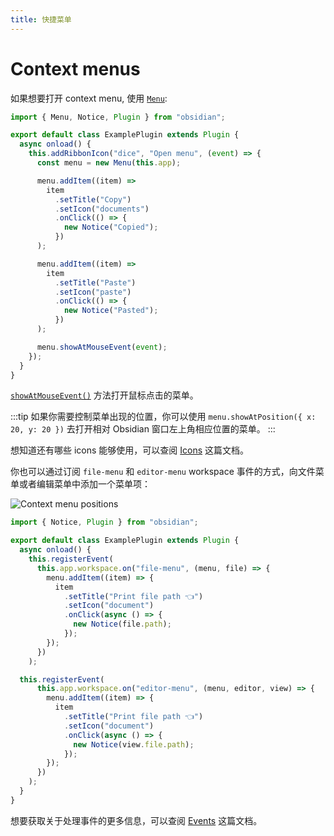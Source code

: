 ```yaml
---
title: 快捷菜单
---
```


# Context menus

如果想要打开 context menu, 使用 [`Menu`](../api/classes/Menu.md):

```ts {6,26}
import { Menu, Notice, Plugin } from "obsidian";

export default class ExamplePlugin extends Plugin {
  async onload() {
    this.addRibbonIcon("dice", "Open menu", (event) => {
      const menu = new Menu(this.app);

      menu.addItem((item) =>
        item
          .setTitle("Copy")
          .setIcon("documents")
          .onClick(() => {
            new Notice("Copied");
          })
      );

      menu.addItem((item) =>
        item
          .setTitle("Paste")
          .setIcon("paste")
          .onClick(() => {
            new Notice("Pasted");
          })
      );

      menu.showAtMouseEvent(event);
    });
  }
}
```

[`showAtMouseEvent()`](../api/classes/Menu.md#showatmouseevent) 方法打开鼠标点击的菜单。

:::tip
如果你需要控制菜单出现的位置，你可以使用 `menu.showAtPosition({ x: 20, y: 20 })` 去打开相对 Obsidian 窗口左上角相应位置的菜单。
:::

想知道还有哪些 icons 能够使用，可以查阅 [Icons](icons.md) 这篇文档。

你也可以通过订阅 `file-menu` 和 `editor-menu` workspace 事件的方式，向文件菜单或者编辑菜单中添加一个菜单项：

![Context menu positions](/images/context-menu-positions.png)

```ts
import { Notice, Plugin } from "obsidian";

export default class ExamplePlugin extends Plugin {
  async onload() {
    this.registerEvent(
      this.app.workspace.on("file-menu", (menu, file) => {
        menu.addItem((item) => {
          item
            .setTitle("Print file path 👈")
            .setIcon("document")
            .onClick(async () => {
              new Notice(file.path);
            });
        });
      })
    );

  this.registerEvent(
      this.app.workspace.on("editor-menu", (menu, editor, view) => {
        menu.addItem((item) => {
          item
            .setTitle("Print file path 👈")
            .setIcon("document")
            .onClick(async () => {
              new Notice(view.file.path);
            });
        });
      })
    );
  }
}
```

想要获取关于处理事件的更多信息，可以查阅 [Events](events.md) 这篇文档。
